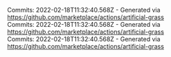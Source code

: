 Commits: 2022-02-18T11:32:40.568Z - Generated via https://github.com/marketplace/actions/artificial-grass
<br>
Commits: 2022-02-18T11:32:40.568Z - Generated via https://github.com/marketplace/actions/artificial-grass
<br>
Commits: 2022-02-18T11:32:40.568Z - Generated via https://github.com/marketplace/actions/artificial-grass
<br>

